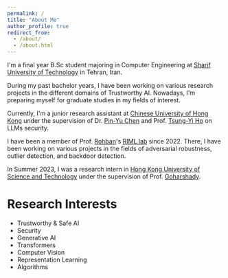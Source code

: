 ```yaml
---
permalink: /
title: "About Me"
author_profile: true
redirect_from: 
  - /about/
  - /about.html
---
```

I'm a final year B.Sc student majoring in Computer Engineering at [Sharif University of Technology](https://sharif.edu) in Tehran, Iran.

During my past bachelor years, I have been working on various research projects in the different domains of Trustworthy AI. Nowadays, I'm preparing myself for graduate studies in my fields of interest.

Currently, I'm a junior research assistant at [Chinese University of Hong Kong](https://cuhk.edu.hk/english/index.html) under the supervision of Dr. [Pin-Yu Chen](https://sites.google.com/site/pinyuchenpage/home) and Prof. [Tsung-Yi Ho](https://tsungyiho.github.io/) on LLMs security.

I have been a member of Prof. [Rohban](https://sharif.ir/~rohban/)'s [RIML lab](https://github.com/rohban-lab) since 2022. There, I have been working on various projects in the fields of adversarial robustness, outlier detection, and backdoor detection.

In Summer 2023, I was a research intern in [Hong Kong University of Science and Technology](https://hkust.edu.hk/) under the supervision of Prof. [Goharshady](https://amir.goharshady.com/).


Research Interests
=============

* Trustworthy & Safe AI
* Security
* Generative AI
* Transformers
* Computer Vision
* Representation Learning
* Algorithms